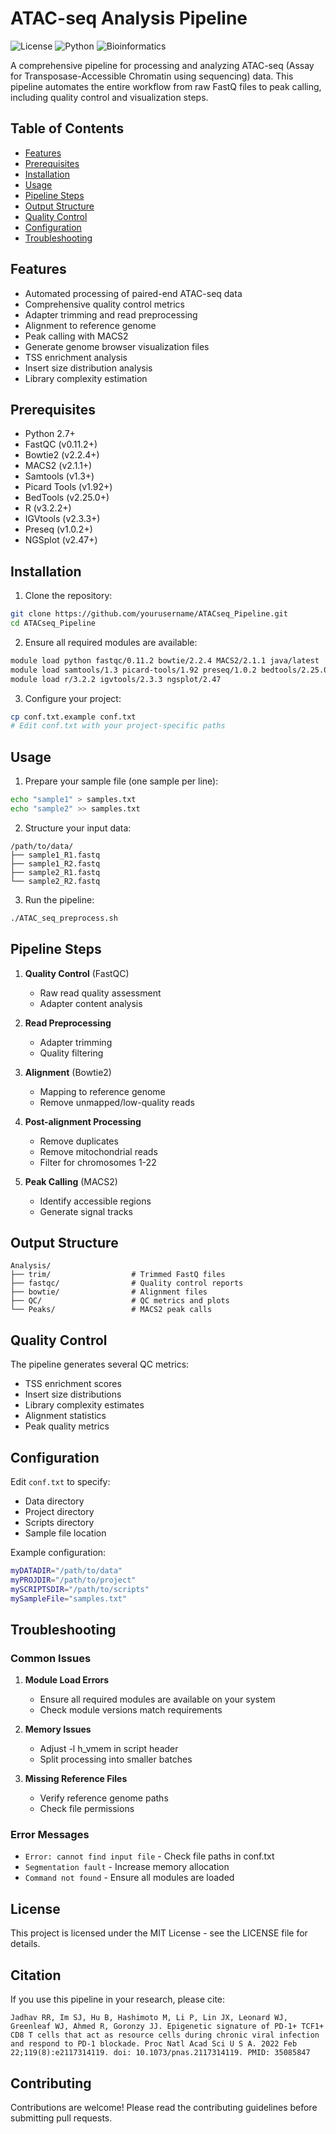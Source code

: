 # ATAC-seq Analysis Pipeline
![License](https://img.shields.io/badge/license-MIT-blue.svg)
![Python](https://img.shields.io/badge/python-2.7+-blue.svg)
![Bioinformatics](https://img.shields.io/badge/bioinformatics-ATAC--seq-brightgreen.svg)

A comprehensive pipeline for processing and analyzing ATAC-seq (Assay for Transposase-Accessible Chromatin using sequencing) data. This pipeline automates the entire workflow from raw FastQ files to peak calling, including quality control and visualization steps.

## Table of Contents
- [Features](#features)
- [Prerequisites](#prerequisites)
- [Installation](#installation)
- [Usage](#usage)
- [Pipeline Steps](#pipeline-steps)
- [Output Structure](#output-structure)
- [Quality Control](#quality-control)
- [Configuration](#configuration)
- [Troubleshooting](#troubleshooting)

## Features
- Automated processing of paired-end ATAC-seq data
- Comprehensive quality control metrics
- Adapter trimming and read preprocessing
- Alignment to reference genome
- Peak calling with MACS2
- Generate genome browser visualization files
- TSS enrichment analysis
- Insert size distribution analysis
- Library complexity estimation

## Prerequisites
- Python 2.7+
- FastQC (v0.11.2+)
- Bowtie2 (v2.2.4+)
- MACS2 (v2.1.1+)
- Samtools (v1.3+)
- Picard Tools (v1.92+)
- BedTools (v2.25.0+)
- R (v3.2.2+)
- IGVtools (v2.3.3+)
- Preseq (v1.0.2+)
- NGSplot (v2.47+)

## Installation

1. Clone the repository:
```bash
git clone https://github.com/yourusername/ATACseq_Pipeline.git
cd ATACseq_Pipeline
```

2. Ensure all required modules are available:
```bash
module load python fastqc/0.11.2 bowtie/2.2.4 MACS2/2.1.1 java/latest
module load samtools/1.3 picard-tools/1.92 preseq/1.0.2 bedtools/2.25.0
module load r/3.2.2 igvtools/2.3.3 ngsplot/2.47
```

3. Configure your project:
```bash
cp conf.txt.example conf.txt
# Edit conf.txt with your project-specific paths
```

## Usage

1. Prepare your sample file (one sample per line):
```bash
echo "sample1" > samples.txt
echo "sample2" >> samples.txt
```

2. Structure your input data:
```
/path/to/data/
├── sample1_R1.fastq
├── sample1_R2.fastq
├── sample2_R1.fastq
└── sample2_R2.fastq
```

3. Run the pipeline:
```bash
./ATAC_seq_preprocess.sh
```

## Pipeline Steps

1. **Quality Control** (FastQC)
   - Raw read quality assessment
   - Adapter content analysis
   
2. **Read Preprocessing**
   - Adapter trimming
   - Quality filtering
   
3. **Alignment** (Bowtie2)
   - Mapping to reference genome
   - Remove unmapped/low-quality reads
   
4. **Post-alignment Processing**
   - Remove duplicates
   - Remove mitochondrial reads
   - Filter for chromosomes 1-22
   
5. **Peak Calling** (MACS2)
   - Identify accessible regions
   - Generate signal tracks

## Output Structure
```
Analysis/
├── trim/                  # Trimmed FastQ files
├── fastqc/                # Quality control reports
├── bowtie/                # Alignment files
├── QC/                    # QC metrics and plots
└── Peaks/                 # MACS2 peak calls
```

## Quality Control
The pipeline generates several QC metrics:
- TSS enrichment scores
- Insert size distributions
- Library complexity estimates
- Alignment statistics
- Peak quality metrics

## Configuration
Edit `conf.txt` to specify:
- Data directory
- Project directory
- Scripts directory
- Sample file location

Example configuration:
```bash
myDATADIR="/path/to/data"
myPROJDIR="/path/to/project"
mySCRIPTSDIR="/path/to/scripts"
mySampleFile="samples.txt"
```

## Troubleshooting

### Common Issues

1. **Module Load Errors**
   - Ensure all required modules are available on your system
   - Check module versions match requirements

2. **Memory Issues**
   - Adjust -l h_vmem in script header
   - Split processing into smaller batches

3. **Missing Reference Files**
   - Verify reference genome paths
   - Check file permissions

### Error Messages

- `Error: cannot find input file` - Check file paths in conf.txt
- `Segmentation fault` - Increase memory allocation
- `Command not found` - Ensure all modules are loaded

## License
This project is licensed under the MIT License - see the LICENSE file for details.

## Citation
If you use this pipeline in your research, please cite:
```
Jadhav RR, Im SJ, Hu B, Hashimoto M, Li P, Lin JX, Leonard WJ, Greenleaf WJ, Ahmed R, Goronzy JJ. Epigenetic signature of PD-1+ TCF1+ CD8 T cells that act as resource cells during chronic viral infection and respond to PD-1 blockade. Proc Natl Acad Sci U S A. 2022 Feb 22;119(8):e2117314119. doi: 10.1073/pnas.2117314119. PMID: 35085847
```

## Contributing
Contributions are welcome! Please read the contributing guidelines before submitting pull requests.

